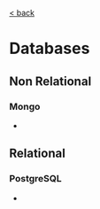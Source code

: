 [< back](../README.md)

# Databases

## Non Relational
### Mongo
* []()

## Relational
### PostgreSQL
* []()